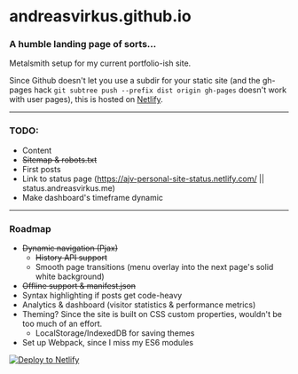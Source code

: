 # andreasvirkus.github.io
### A humble landing page of sorts...

Metalsmith setup for my current portfolio-ish site.

Since Github doesn't let you use a subdir for your static site
(and the gh-pages hack `git subtree push --prefix dist origin gh-pages`
doesn't work with user pages), this is hosted on [Netlify](https://netlify.com).

----------
### TODO:

- Content
- ~~Sitemap & robots.txt~~
- First posts
- Link to status page (https://ajv-personal-site-status.netlify.com/ || status.andreasvirkus.me)
- Make dashboard's timeframe dynamic

----------
### Roadmap

- ~~Dynamic navigation (Pjax)~~
    - ~~History API support~~
    - Smooth page transitions (menu overlay into the next page's solid white background)
- ~~Offline support & manifest.json~~
- Syntax highlighting if posts get code-heavy
- Analytics & dashboard (visitor statistics & performance metrics)
- Theming? Since the site is built on CSS custom properties, wouldn't be too much of an effort.
    - LocalStorage/IndexedDB for saving themes
- Set up Webpack, since I miss my ES6 modules


[![Deploy to Netlify](https://www.netlify.com/img/deploy/button.svg)](https://app.netlify.com/start/deploy?repository=https://github.com/andreasvirkus/metalsmith-boilerplate)
